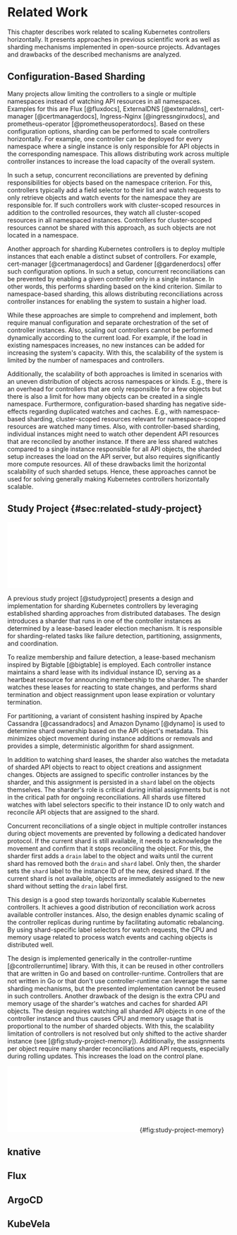 # Related Work

This chapter describes work related to scaling Kubernetes controllers horizontally.
It presents approaches in previous scientific work as well as sharding mechanisms implemented in open-source projects.
Advantages and drawbacks of the described mechanisms are analyzed.

## Configuration-Based Sharding

Many projects allow limiting the controllers to a single or multiple namespaces instead of watching API resources in all namespaces.
Examples for this are Flux [@fluxdocs], ExternalDNS [@externaldns], cert-manager [@certmanagerdocs], Ingress-Nginx [@ingressnginxdocs], and prometheus-operator [@prometheusoperatordocs].
Based on these configuration options, sharding can be performed to scale controllers horizontally.
For example, one controller can be deployed for every namespace where a single instance is only responsible for API objects in the corresponding namespace.
This allows distributing work across multiple controller instances to increase the load capacity of the overall system.

In such a setup, concurrent reconciliations are prevented by defining responsibilities for objects based on the namespace criterion.
For this, controllers typically add a field selector to their list and watch requests to only retrieve objects and watch events for the namespace they are responsible for.
If such controllers work with cluster-scoped resources in addition to the controlled resources, they watch all cluster-scoped resources in all namespaced instances.
Controllers for cluster-scoped resources cannot be shared with this approach, as such objects are not located in a namespace.

Another approach for sharding Kubernetes controllers is to deploy multiple instances that each enable a distinct subset of controllers.
For example, cert-manager [@certmanagerdocs] and Gardener [@gardenerdocs] offer such configuration options.
In such a setup, concurrent reconciliations can be prevented by enabling a given controller only in a single instance.
In other words, this performs sharding based on the kind criterion.
Similar to namespace-based sharding, this allows distributing reconciliations across controller instances for enabling the system to sustain a higher load.

While these approaches are simple to comprehend and implement, both require manual configuration and separate orchestration of the set of controller instances.
Also, scaling out controllers cannot be performed dynamically according to the current load.
For example, if the load in existing namespaces increases, no new instances can be added for increasing the system's capacity.
With this, the scalability of the system is limited by the number of namespaces and controllers.

Additionally, the scalability of both approaches is limited in scenarios with an uneven distribution of objects across namespaces or kinds.
E.g., there is an overhead for controllers that are only responsible for a few objects but there is also a limit for how many objects can be created in a single namespace.
Furthermore, configuration-based sharding has negative side-effects regarding duplicated watches and caches.
E.g., with namespace-based sharding, cluster-scoped resources relevant for namespace-scoped resources are watched many times.
Also, with controller-based sharding, individual instances might need to watch other dependent API resources that are reconciled by another instance.
If there are less shared watches compared to a single instance responsible for all API objects, the sharded setup increases the load on the API server, but also requires significantly more compute resources.
All of these drawbacks limit the horizontal scalability of such sharded setups.
Hence, these approaches cannot be used for solving generally making Kubernetes controllers horizontally scalable.

## Study Project {#sec:related-study-project}

![Study project sharding architecture [@studyproject]](../assets/study-project-design.pdf)

A previous study project [@studyproject] presents a design and implementation for sharding Kubernetes controllers by leveraging established sharding approaches from distributed databases.
The design introduces a sharder that runs in one of the controller instances as determined by a lease-based leader election mechanism.
It is responsible for sharding-related tasks like failure detection, partitioning, assignments, and coordination.

To realize membership and failure detection, a lease-based mechanism inspired by Bigtable [@bigtable] is employed.
Each controller instance maintains a shard lease with its individual instance ID, serving as a heartbeat resource for announcing membership to the sharder.
The sharder watches these leases for reacting to state changes, and performs shard termination and object reassignment upon lease expiration or voluntary termination.

For partitioning, a variant of consistent hashing inspired by Apache Cassandra [@cassandradocs] and Amazon Dynamo [@dynamo] is used to determine shard ownership based on the API object's metadata.
This minimizes object movement during instance additions or removals and provides a simple, deterministic algorithm for shard assignment.

In addition to watching shard leases, the sharder also watches the metadata of sharded API objects to react to object creations and assignment changes.
Objects are assigned to specific controller instances by the sharder, and this assignment is persisted in a `shard` label on the objects themselves.
The sharder's role is critical during initial assignments but is not in the critical path for ongoing reconciliations.
All shards use filtered watches with label selectors specific to their instance ID to only watch and reconcile API objects that are assigned to the shard.

Concurrent reconciliations of a single object in multiple controller instances during object movements are prevented by following a dedicated handover protocol.
If the current shard is still available, it needs to acknowledge the movement and confirm that it stops reconciling the object.
For this, the sharder first adds a `drain` label to the object and waits until the current shard has removed both the `drain` and `shard` label.
Only then, the sharder sets the `shard` label to the instance ID of the new, desired shard.
If the current shard is not available, objects are immediately assigned to the new shard without setting the `drain` label first.

This design is a good step towards horizontally scalable Kubernetes controllers.
It achieves a good distribution of reconciliation work across available controller instances.
Also, the design enables dynamic scaling of the controller replicas during runtime by facilitating automatic rebalancing.
By using shard-specific label selectors for watch requests, the CPU and memory usage related to process watch events and caching objects is distributed well.

The design is implemented generically in the controller-runtime [@controllerruntime] library.
With this, it can be reused in other controllers that are written in Go and based on controller-runtime.
Controllers that are not written in Go or that don't use controller-runtime can leverage the same sharding mechanisms, but the presented implementation cannot be reused in such controllers.
Another drawback of the design is the extra CPU and memory usage of the sharder's watches and caches for sharded API objects.
The design requires watching all sharded API objects in one of the controller instance and thus causes CPU and memory usage that is proportional to the number of sharded objects.
With this, the scalability limitation of controllers is not resolved but only shifted to the active sharder instance (see [@fig:study-project-memory]).
Additionally, the assignments per object require many sharder reconciliations and API requests, especially during rolling updates.
This increases the load on the control plane.

![Study project memory usage by pod [@studyproject]](../assets/study-project-memory.pdf){#fig:study-project-memory}

## knative

<!--
See references in <https://github.com/timebertt/thesis-controller-sharding/issues/1>, tracking issue <https://github.com/knative/pkg/issues/1181>, documentation <https://knative.dev/docs/serving/config-ha/>.

- controller HA (per-reconciler leader election) [@mooresharding]
  - goal: fast failover for increased availability
  - split reconcilers' keyspaces into buckets
  - leader election per bucket
    - extra API request volume
  - implementation on controller-side
  - reconcilers need to check whether they are responsible for an enqueued object
  - all instances run all informers
  - watches are not restricted to shard
    - memory usage is not distributed, only CPU usage
  - no guarantees about even distribution of buckets

- StatefulSet-based controllers
  - goal: bound worst-case downtime to 1/N, avoid single point of failure
  - no fast fail-overs

Summary:

- purpose is high availability
- not horizontal scaling
-->

## Flux

<!--
See <https://fluxcd.io/flux/installation/configuration/sharding/>.

- label-based sharding
- users need to set up multiple instances with distinct label selectors manually
- users need to label objects manually, no automatic assignment to shards
-->

## ArgoCD

<!--
See:

- benchmarks:
  - <https://aws.amazon.com/blogs/opensource/argo-cd-application-controller-scalability-testing-on-amazon-eks/>
  - <https://cnoe.io/blog/argo-cd-application-scalability>
- docs:
  - <https://argo-cd.readthedocs.io/en/stable/operator-manual/high_availability/#argocd-application-controller>
  - <https://www.infracloud.io/blogs/sharding-clusters-across-argo-cd-application-controller-replicas/>
  - <https://argocd-operator.readthedocs.io/en/latest/reference/argocd/#controller-options>
- initial implementation: <https://github.com/argoproj/argo-cd/issues/4284>
- dynamic rebalancing: <https://github.com/argoproj/argo-cd/pull/15036>
  - <https://github.com/argoproj/argo-cd/blob/master/docs/proposals/rebalancing-clusters-across-shards-dynamically.md>

Summary:

- application controller is sharded by cluster (shard key = cluster)
- all applications on one cluster are assigned to the same shard
- shard can be assigned manually in cluster secret
- algorithm:
  - legacy: `hash(cluster secret UID) % replicas`
  - now: round-robin
- supports dynamic scaling based on clusters per shard
-->

## KubeVela

<!--
See <https://kubevela.io/docs/platform-engineers/system-operation/controller-sharding/>

- also uses labels to assign objects to shards
- also uses webhook (in master) to add labels
- dynamic shard discovery by default?
- only runs shards for the "main" controller, other controllers still run in master
- no resyncs: objects need to be recreated/assigned/reassigned manually
  - when master is down, objects stay unassigned
  - when assigned shard is down, objects are not moved
- static shard names?
-->

<!--
## Sharding on Workload Level?

- ingress controller sharding by route: <https://docs.openshift.com/container-platform/4.14/networking/ingress-sharding.html>
- machine learning applications: <https://medium.com/workday-engineering/implementing-a-fully-automated-sharding-strategy-on-kubernetes-for-multi-tenanted-machine-learning-4371c48122ae>

### Prometheus

- not controller-based sharding, but uses API machinery for service discovery
- `modulus` in service discovery config: <https://prometheus.io/docs/prometheus/latest/configuration/configuration/#relabel_config>
- support for automatic sharding in prometheus-operator: <https://github.com/prometheus-operator/prometheus-operator/blob/main/Documentation/user-guides/shards-and-replicas.md>
- hash the discovered `__address__` label to distribute scrape targets across multiple instances
- no dynamic resharding/rebalancing, only applies to new scrapes
  - scaling down shards does not reshard data onto remaining instances, it must be manually moved
  - scaling up shards does not reshard data, but it will continue to be available from the same instances

### kube-state-metrics

See <https://github.com/kubernetes/kube-state-metrics#horizontal-sharding>.

- horizontal sharding with multiple `Deployments`
  - only serve a subset of object metrics
  - all instances watch, marshal, and cache all objects!
  - sharding benefit is only on the serving/scraping side -> quickly return to Prometheus
  - each instance must have a shard index (`--shard`) and the total number of shards configured (`--total-shards`) -> no membership, failure detection, etc.
  - partitioning using md5 of UID and modulo `--total-shards`
  - coordination, object assignment not needed: Prometheus deduplicates time series (or rather the queries `without(instance)`)
- automated horizontal sharding via `StatefulSet`
  - automatically discover shard index and total number of shards
  - rollout includes a downtime for each shard
- sharding by node for pod metrics using `DaemonSet`
  - watch with field selector for `spec.nodeName`
  - distributes watch and cache across instances
  - rollout includes a downtime for each shard
-->
